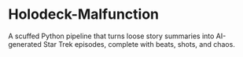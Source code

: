 # Holodeck-Malfunction
A scuffed Python pipeline that turns loose story summaries into AI-generated Star Trek episodes, complete with beats, shots, and chaos.
